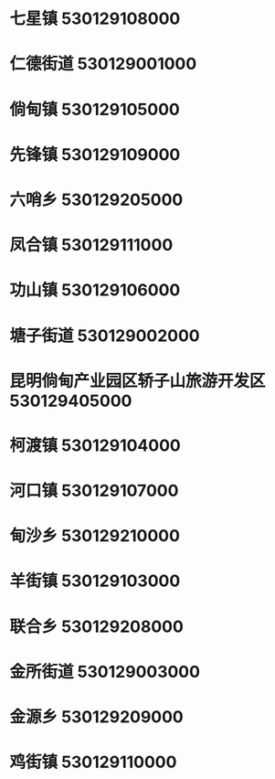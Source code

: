 # 七星镇 530129108000
# 仁德街道 530129001000
# 倘甸镇 530129105000
# 先锋镇 530129109000
# 六哨乡 530129205000
# 凤合镇 530129111000
# 功山镇 530129106000
# 塘子街道 530129002000
# 昆明倘甸产业园区轿子山旅游开发区 530129405000
# 柯渡镇 530129104000
# 河口镇 530129107000
# 甸沙乡 530129210000
# 羊街镇 530129103000
# 联合乡 530129208000
# 金所街道 530129003000
# 金源乡 530129209000
# 鸡街镇 530129110000
